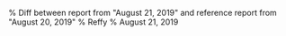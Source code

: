 % Diff between report from "August 21, 2019" and reference report from "August 20, 2019"
% Reffy
% August 21, 2019

